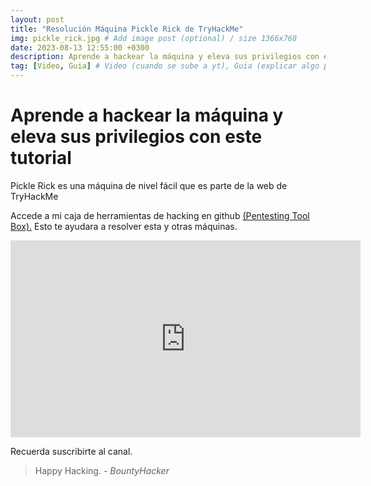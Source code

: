 ```yaml
---
layout: post
title: "Resolución Máquina Pickle Rick de TryHackMe"
img: pickle_rick.jpg # Add image post (optional) / size 1366x768
date: 2023-08-13 12:55:00 +0300
description: Aprende a hackear la máquina y eleva sus privilegios con este tutorial # Add post description (optional)
tag: [Video, Guia] # Video (cuando se sube a yt), Guia (explicar algo paso a paso), Articulo (hablar de algun tema de manera mas informal)
---
```


# Aprende a hackear la máquina y eleva sus privilegios con este tutorial

Pickle Rick es una máquina de nivel fácil que es parte de la web de TryHackMe

Accede a mi caja de herramientas de hacking en github <a href="https://github.com/bountyhacking/Payloads_Tool_box">(Pentesting Tool Box).</a> Esto te ayudara a resolver esta y otras máquinas.

<iframe width="560" height="315" src="https://www.youtube.com/embed/ylPR1MLeX2M" title="YouTube video player" frameborder="0" allow="accelerometer; autoplay; clipboard-write; encrypted-media; gyroscope; picture-in-picture; web-share" allowfullscreen></iframe>



Recuerda suscribirte al canal.

> Happy Hacking. <cite>- BountyHacker</cite>
